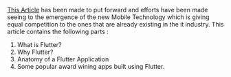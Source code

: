 [This Article](https://iq.opengenus.org/getting-started-with-flutter-development/) has been made to put forward and efforts have been made seeing to
the emergence of the new Mobile Technology which is giving equal
competition to the ones that are already existing in the it industry.
This article contains the following parts :
1. What is Flutter?
2. Why Flutter?
3. Anatomy of a Flutter Application
4. Some popular award wining apps built using Flutter.
